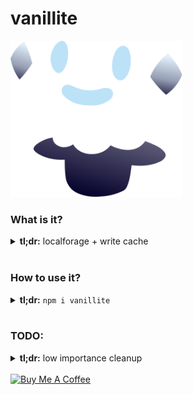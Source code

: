 # vanillite

[<img src="vanillite.svg?sanitize=true" height=250>]()

### What is it?
<details>
  <summary>
    <strong>tl;dr:</strong> localforage + write cache
  </summary>
  <br />

  Vanillite is a wrapper around localforage. It seeks to leave the main-used functionality unused. It, unlike localforage, wants to move **lightning-fast**.

  the default cache option allows for storing 1000 items in memory at a time, always the latest things stored. It also makes writes drop out of time, so you don't have to wait to get your item back. This improves performance **alot**. Against a stubbed lib that is even faster than localforage, it was beating it by about 2->4 orders of magnitude. most "writes" happened in less than 0.5ms.

</details>
<br/>

### How to use it?
<details>
  <summary>
    <strong>tl;dr:</strong> <code>npm i vanillite</code>
  </summary>
  <br />

  import it and use it, just like localforage!

  ```js
    import Vanillite from 'vanillite';

    const fastStore = new Vanillite({ name: 'cards' });

    const item = await fastStore.setItem(nanoId(), { some: 'stuff' });

    const allItemIds = await fastStore.keys();
  ```

</details>
<br/>

### TODO:
<details>
  <summary>
    <strong>tl;dr:</strong> low importance cleanup
  </summary>
<br />

#### Low priority
1. write more readme on how to set cache settings
1. add weirdness of instantiation to 100% mirror localforage
1. test all remaining methods to validate it is compatible with a bare localforage installation
1. investigate different cache constructions than `last in`

</details>
<br/>
<a href="https://www.buymeacoffee.com/Ao9uzMG" target="_blank"><img src="https://cdn.buymeacoffee.com/buttons/default-yellow.png" alt="Buy Me A Coffee" style="height: 51px !important;width: 217px !important;" ></a>